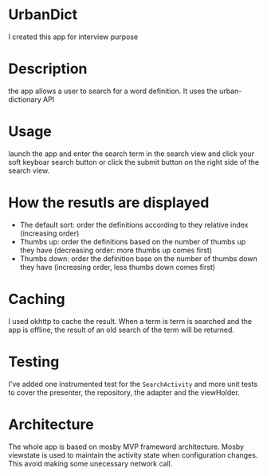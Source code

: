 # UrbanDict
I created this app for interview purpose

# Description
the app allows a user to search for a word definition. It uses the urban-dictionary API

# Usage

launch the app and enter the search term in the search view and click your soft keyboar search button
or click the submit button on the right side of the search view.

# How the resutls are displayed

* The default sort:  order the definitions according to they relative index (increasing order)
* Thumbs up: order the definitions based on the number of thumbs up they have (decreasing order: more thumbs up comes first)
* Thumbs down: order the definition base on the number of thumbs down they have (increasing order, less thumbs down comes first)

# Caching
I used okhttp to cache the result. When a term is term is searched and the app is offline, the result of an old search of the term
will be returned.

# Testing
I've added one instrumented test for the `SearchActivity` and more unit tests to cover the presenter, the repository, the adapter and the viewHolder.

# Architecture
The whole app is based on mosby MVP frameword architecture. Mosby viewstate is used to maintain the activity state when
configuration changes. This avoid making some unecessary network call.
